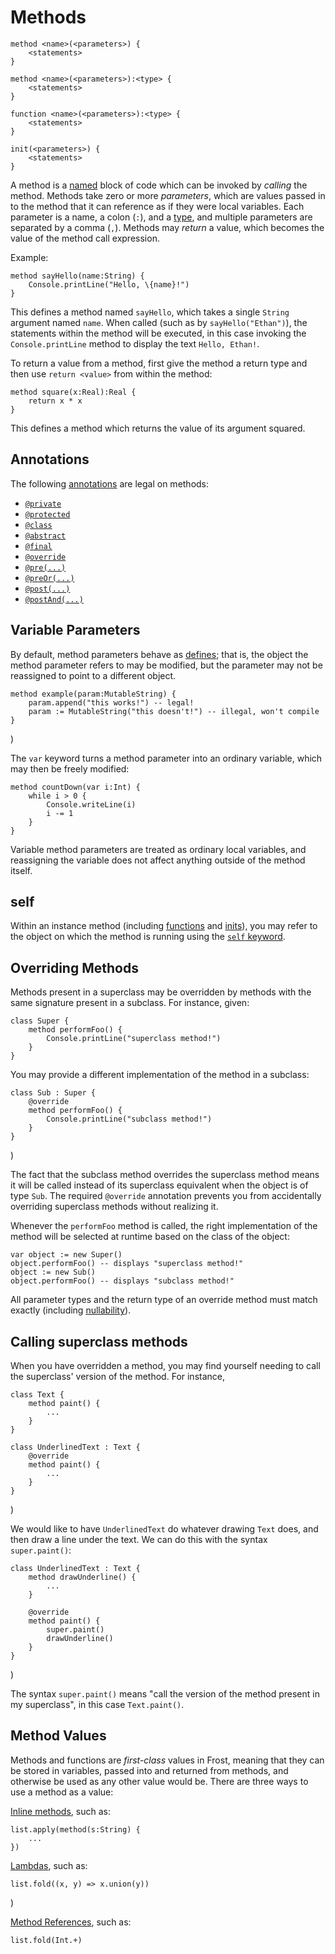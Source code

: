 Methods
=======

    method <name>(<parameters>) {
        <statements>
    }

    method <name>(<parameters>):<type> {
        <statements>
    }

    function <name>(<parameters>):<type> {
        <statements>
    }

    init(<parameters>) {
        <statements>
    }

A method is a [named](identifiers.md) block of code which can be invoked by *calling* the method.
Methods take zero or more *parameters*, which are values passed in to the method that it can
reference as if they were local variables. Each parameter is a name, a colon (`:`), and a
[type](types.md), and multiple parameters are separated by a comma (`,`). Methods may *return* a
value, which becomes the value of the method call expression.

Example:

    method sayHello(name:String) {
        Console.printLine("Hello, \{name}!")
    }

This defines a method named `sayHello`, which takes a single `String` argument named `name`. When
called (such as by `sayHello("Ethan")`), the statements within the method will be executed, in this
case invoking the `Console.printLine` method to display the text `Hello, Ethan!`.

To return a value from a method, first give the method a return type and then use `return <value>`
from within the method:

    method square(x:Real):Real {
        return x * x
    }

This defines a method which returns the value of its argument squared.

Annotations
-----------

The following [annotations](annotations.md) are legal on methods:

* [`@private`](annotations.md#private)
* [`@protected`](annotations.md#protected)
* [`@class`](annotations.md#class)
* [`@abstract`](annotations.md#abstract)
* [`@final`](annotations.md#final)
* [`@override`](annotations.md#override)
* [`@pre(...)`](annotations.md#pre)
* [`@preOr(...)`](annotations.md#preOr)
* [`@post(...)`](annotations.md#post)
* [`@postAnd(...)`](annotations.md#post)

Variable Parameters
-------------------

By default, method parameters behave as [defines](defines.md); that is, the object the method
parameter refers to may be modified, but the parameter may not be reassigned to point to a
different object.

    method example(param:MutableString) {
        param.append("this works!") -- legal!
        param := MutableString("this doesn't!") -- illegal, won't compile
    }
)

The `var` keyword turns a method parameter into an ordinary variable, which may then be freely
modified:

    method countDown(var i:Int) {
        while i > 0 {
            Console.writeLine(i)
            i -= 1
        }
    }

Variable method parameters are treated as ordinary local variables, and reassigning the variable
does not affect anything outside of the method itself.

self
----

Within an instance method (including [functions](functions.md) and [inits](initMethods.md)), you
may refer to the object on which the method is running using the [`self` keyword](self.md).

Overriding Methods
------------------

Methods present in a superclass may be overridden by methods with the same signature present in a
subclass. For instance, given:

    class Super {
        method performFoo() {
            Console.printLine("superclass method!")
        }
    }

You may provide a different implementation of the method in a subclass:

    class Sub : Super {
        @override
        method performFoo() {
            Console.printLine("subclass method!")
        }
    }
)

The fact that the subclass method overrides the superclass method means it will be called instead of
its superclass equivalent when the object is of type `Sub`. The required `@override` annotation
prevents you from accidentally overriding superclass methods without realizing it.

Whenever the `performFoo` method is called, the right implementation of the method will be selected
at runtime based on the class of the object:

    var object := new Super()
    object.performFoo() -- displays "superclass method!"
    object := new Sub()
    object.performFoo() -- displays "subclass method!"

All parameter types and the return type of an override method must match exactly (including
[nullability](nonNullability.md)).

Calling superclass methods
--------------------------

When you have overridden a method, you may find yourself needing to call the superclass' version of
the method. For instance,

    class Text {
        method paint() {
            ...
        }
    }

    class UnderlinedText : Text {
        @override
        method paint() {
            ...
        }
    }
)

We would like to have `UnderlinedText` do whatever drawing `Text` does, and then
draw a line under the text. We can do this with the syntax `super.paint()`:

    class UnderlinedText : Text {
        method drawUnderline() {
            ...
        }

        @override
        method paint() {
            super.paint()
            drawUnderline()
        }
    }
)

The syntax `super.paint()` means "call the version of the method present in my superclass", in this
case `Text.paint()`.

Method Values
-------------

Methods and functions are *first-class* values in Frost, meaning that they can be stored in
variables, passed into and returned from methods, and otherwise be used as any other value would be.
There are three ways to use a method as a value:

[Inline methods](inlineMethods.md), such as:

    list.apply(method(s:String) {
        ...
    })

[Lambdas](inlineMethods.md#Lambdas), such as:
   
    list.fold((x, y) => x.union(y))
)

[Method References](methodReferences.md), such as:

    list.fold(Int.+)
